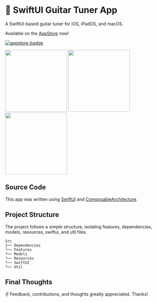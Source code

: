 # 🎸 SwiftUI Guitar Tuner App

A SwiftUI-based guitar tuner for iOS, iPadOS, and macOS.

Available on the [AppStore](https://apps.apple.com/us/app/accutune-guitar-tuner/id6472688914) now!

[![appstore-badge](https://github.com/user-attachments/assets/f795f0ec-e104-4983-a696-dd6d6c503705)](https://apps.apple.com/us/app/peg-puzzle-classic/id6469359729)

<img width="200" src="https://github.com/kodydeda4/GuitarTuner/assets/45678211/bc6d112c-fa9a-4a45-8f31-1a3455809d27"/>
<img width="200" src="https://github.com/kodydeda4/GuitarTuner/assets/45678211/dd002da2-36e7-42f9-900a-f5b56f0b2c45"/>
<img width="200" src="https://github.com/kodydeda4/GuitarTuner/assets/45678211/216bf2e7-0a1f-4b9b-80be-cc4a3029b533"/>

## Source Code

This app was written using [SwiftUI](https://developer.apple.com/documentation/swiftui) and [ComposableArchitecture](https://github.com/pointfreeco/swift-composable-architecture). 

## Project Structure

The project follows a simple structure, isolating features, dependencies, models, resources, swiftui, and util files.

```
Src
├── Dependencies
└── Features
└── Models
└── Resources
└── SwiftUI
└── Util
```

## Final Thoughts

✌️ Feedback, contributions, and thoughts greatly appreciated. Thanks!
